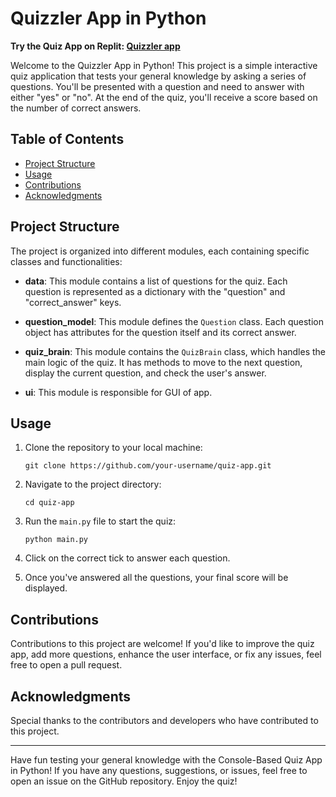 # Quizzler App in Python

**Try the Quiz App on Replit: [Quizzler app](https://replit.com/@YashMasane/Quizzler-App)**

Welcome to the Quizzler App in Python! This project is a simple interactive quiz application that tests your general knowledge by asking a series of questions. You'll be presented with a question and need to answer with either "yes" or "no". At the end of the quiz, you'll receive a score based on the number of correct answers.

## Table of Contents

- [Project Structure](#project-structure)
- [Usage](#usage)
- [Contributions](#contributions)
- [Acknowledgments](#acknowledgments)

## Project Structure

The project is organized into different modules, each containing specific classes and functionalities:

- **data**: This module contains a list of questions for the quiz. Each question is represented as a dictionary with the "question" and "correct_answer" keys.

- **question_model**: This module defines the `Question` class. Each question object has attributes for the question itself and its correct answer.

- **quiz_brain**: This module contains the `QuizBrain` class, which handles the main logic of the quiz. It has methods to move to the next question, display the current question, and check the user's answer. 
- **ui**: This module is responsible for GUI of app.

## Usage

1. Clone the repository to your local machine:

    ```
    git clone https://github.com/your-username/quiz-app.git
    ```

2. Navigate to the project directory:

    ```
    cd quiz-app
    ```

3. Run the `main.py` file to start the quiz:

    ```
    python main.py
    ```

4. Click on the correct tick to answer each question.

5. Once you've answered all the questions, your final score will be displayed.

## Contributions

Contributions to this project are welcome! If you'd like to improve the quiz app, add more questions, enhance the user interface, or fix any issues, feel free to open a pull request.

## Acknowledgments

Special thanks to the contributors and developers who have contributed to this project.

---

Have fun testing your general knowledge with the Console-Based Quiz App in Python! If you have any questions, suggestions, or issues, feel free to open an issue on the GitHub repository. Enjoy the quiz!
